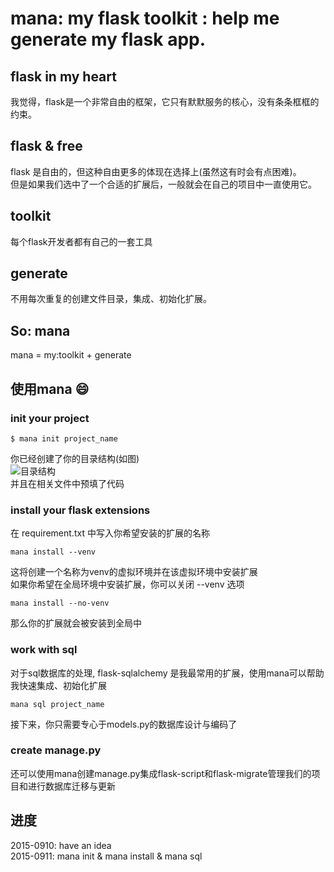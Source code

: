 mana: my flask toolkit : help me generate my flask app.
===
## flask in my heart
我觉得，flask是一个非常自由的框架，它只有默默服务的核心，没有条条框框的约束。<br/>

## flask & free
flask 是自由的，但这种自由更多的体现在选择上(虽然这有时会有点困难)。<br/>
但是如果我们选中了一个合适的扩展后，一般就会在自己的项目中一直使用它。<br/>

## toolkit
每个flask开发者都有自己的一套工具 <br/>

## generate
不用每次重复的创建文件目录，集成、初始化扩展。<br/>

## So: mana
mana = my:toolkit + generate <br/>

## 使用mana 😄
### init your project

    $ mana init project_name

你已经创建了你的目录结构(如图)<br/>
![目录结构](http://7xj431.com1.z0.glb.clouddn.com/屏幕快照%202015-09-11%20下午3.37.55.png) <br/>
并且在相关文件中预填了代码<br/>

### install your flask extensions
在 requirement.txt 中写入你希望安装的扩展的名称

    mana install --venv

这将创建一个名称为venv的虚拟环境并在该虚拟环境中安装扩展<br/>
如果你希望在全局环境中安装扩展，你可以关闭 --venv 选项

    mana install --no-venv

那么你的扩展就会被安装到全局中<br/>


### work with sql
对于sql数据库的处理, flask-sqlalchemy 是我最常用的扩展，使用mana可以帮助我快速集成、初始化扩展

    mana sql project_name

接下来，你只需要专心于models.py的数据库设计与编码了<br/>


### create manage.py
还可以使用mana创建manage.py集成flask-script和flask-migrate管理我们的项目和进行数据库迁移与更新


## 进度
2015-0910: have an idea<br/>
2015-0911: mana init & mana install & mana sql<br/>
